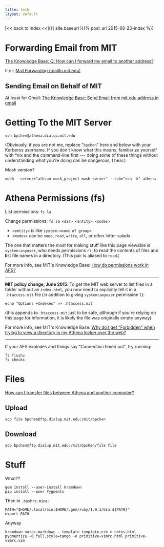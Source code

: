 ```yaml
---
title: tech
layout: default
---
```


[<< back to index <<]({{ site.baseurl }}{% post_url 2015-08-23-index %})

# Forwarding Email from MIT

[The Knowledge Base: Q: How can I forward my email to another address?](https://kb.mit.edu/confluence/pages/viewpage.action?pageId=3907262)

tl;dr: [Mail Forwarding (mailto.mit.edu)](https://mailto.mit.edu/)

## Sending Email on Behalf of MIT

At least for Gmail: [The Knowledge Base: Send Email from mit.edu address in gmail](https://kb.mit.edu/confluence/display/mitcontrib/Send+Email+from+mit.edu+address+in+gmail)

# Getting To the MIT Server

    ssh bpchen@athena.dialup.mit.edu

(Obviously, if you are not me, replace "`bpchen`" here and below with your Kerberos username. If you don't know what this means, familiarize yourself with \*nix and the command-line first --- doing some of these things without understanding what you're doing can be dangerous, I hear.)

Mosh version?

    mosh --server="athrun mosh_project mosh-server" --ssh="ssh -k" athena

# Athena Permissions (fs)

List permissions: `fs la`

Change permissions: `fs sa <dir> <entity> <modes>`

- `<entity>` is like `system:<name of group>`
- `<modes>` can be `none`, `read`, `write`, `all`, or other letter salads

The one that matters the most for making stuff like this page viewable is `system:anyuser`, who needs permissions `rl`, to **r**ead the contents of files and **l**ist file names in a directory. (This pair is aliased to `read`.)

For more info, see MIT's Knowledge Base: [How do permissions work in AFS?](https://kb.mit.edu/confluence/pages/viewpage.action?pageId=3907002)

---

**MIT policy change, June 2015**: To get the MIT web server to list files in a folder without an `index.html`, you now need to explicitly tell it in a `.htaccess.mit` file (in addition to giving `system:anyuser` permission `l`):

    echo "Options +Indexes" >> .htaccess.mit

(this appends to `.htaccess.mit` just to be safe, although if you're relying on this page for information, it is likely the file was originally empty anyway)

For more info, see MIT's Knowledge Base: [Why do I get "Forbidden" when trying to view a directory in my Athena locker over the web?](https://kb.mit.edu/confluence/pages/viewpage.action?pageId=154190159)

---

If your AFS explodes and things say "Connection timed out", try running:

    fs flushv
    fs checks

# Files

[How can I transfer files between Athena and another computer?](https://kb.mit.edu/confluence/pages/viewpage.action?pageId=3907182)

## Upload

    scp file bpchen@ftp.dialup.mit.edu:/mit/bpchen

## Download

    scp bpchen@ftp.dialup.mit.edu:/mit/bpchen/file file

# Stuff

What??

    gem install --user-install kramdown
    pip install --user Pygments

Then in `.bashrc.mine`:

    PATH="$HOME/.local/bin:$HOME/.gem/ruby/1.9.1/bin:${PATH}"
    export PATH

Anyway

    kramdown notes.markdown --template template.erb > notes.html
    pygmentize -O full,style=tango -o primitive-vimrc.html primitive-vimrc.vim
